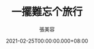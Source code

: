 ---
issue: 417
title: 一擺難忘个旅行
author: 張美容
language: 海陸
date: 2021-02-25T00:00:00.000+08:00
topic: 抒懷
difficulty: 2
wikidata: Q131449220
wikidata_link: https://www.wikidata.org/wiki/Q131449220
author_wikidata: Q98096319
author_wikidata_link: https://www.wikidata.org/wiki/Q98096319
---